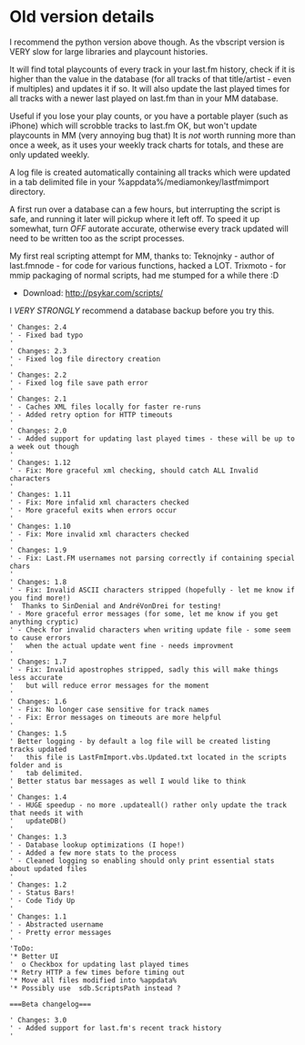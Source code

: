Old version details
===================
I recommend the python version above though. As the vbscript version is VERY slow for large libraries and playcount histories.


It will find total playcounts of every track in your last.fm history, check if it is higher than the value in the database (for all tracks of that title/artist - even if multiples) and updates it if so.
It will also update the last played times for all tracks with a newer last played on last.fm than in your MM database. 

Useful if you lose your play counts, or you have a portable player (such as iPhone) which will scrobble tracks to last.fm OK, but won't update playcounts in MM (very annoying bug that)
It is *not* worth running more than once a week, as it uses your weekly track charts for totals, and these are only updated weekly.


A log file is created automatically containing all tracks which were updated in a tab delimited file in your %appdata%/mediamonkey/lastfmimport directory.

A first run over a database can a few hours, but interrupting the script is safe, and running it later will pickup where it left off.
To speed it up somewhat, turn *OFF* autorate accurate, otherwise every track updated will need to be written too as the script processes.




My first real scripting attempt for MM, thanks to:
Teknojnky - author of last.fmnode - for code for various functions, hacked a LOT.
Trixmoto - for mmip packaging of normal scripts, had me stumped for a while there :D


* Download:
http://psykar.com/scripts/


I *VERY STRONGLY* recommend a database backup before you try this.

 
    ' Changes: 2.4
    ' - Fixed bad typo
    '
    ' Changes: 2.3
    ' - Fixed log file directory creation
    '
    ' Changes: 2.2
    ' - Fixed log file save path error
    '
    ' Changes: 2.1
    ' - Caches XML files locally for faster re-runs
    ' - Added retry option for HTTP timeouts
    '
    ' Changes: 2.0
    ' - Added support for updating last played times - these will be up to a week out though
    '
    ' Changes: 1.12
    ' - Fix: More graceful xml checking, should catch ALL Invalid characters
    '
    ' Changes: 1.11
    ' - Fix: More infalid xml characters checked
    ' - More graceful exits when errors occur
    '
    ' Changes: 1.10
    ' - Fix: More invalid xml characters checked
    '
    ' Changes: 1.9
    ' - Fix: Last.FM usernames not parsing correctly if containing special chars
    '
    ' Changes: 1.8
    ' - Fix: Invalid ASCII characters stripped (hopefully - let me know if you find more!)
    '  Thanks to SinDenial and AndréVonDrei for testing!
    ' - More graceful error messages (for some, let me know if you get anything cryptic)
    ' - Check for invalid characters when writing update file - some seem to cause errors
    '	when the actual update went fine - needs improvment
    '
    ' Changes: 1.7
    ' - Fix: Invalid apostrophes stripped, sadly this will make things less accurate
    '	but will reduce error messages for the moment
    '
    ' Changes: 1.6
    ' - Fix: No longer case sensitive for track names
    ' - Fix: Error messages on timeouts are more helpful
    '
    ' Changes: 1.5
    ' Better logging - by default a log file will be created listing tracks updated
    '	this file is LastFmImport.vbs.Updated.txt located in the scripts folder and is 
    '	tab delimited.
    ' Better status bar messages as well I would like to think
    '
    ' Changes: 1.4
    ' - HUGE speedup - no more .updateall() rather only update the track that needs it with
    '   updateDB()
    '
    ' Changes: 1.3
    ' - Database lookup optimizations (I hope!)
    ' - Added a few more stats to the process
    ' - Cleaned logging so enabling should only print essential stats about updated files
    '
    ' Changes: 1.2
    ' - Status Bars!
    ' - Code Tidy Up
    '
    ' Changes: 1.1
    ' - Abstracted username
    ' - Pretty error messages
    '
    'ToDo:
    '* Better UI
    '  o Checkbox for updating last played times
    '* Retry HTTP a few times before timing out
    '* Move all files modified into %appdata%
    '* Possibly use  sdb.ScriptsPath instead ?
    
    ===Beta changelog===
    
    ' Changes: 3.0
    ' - Added support for last.fm's recent track history
    '
    
